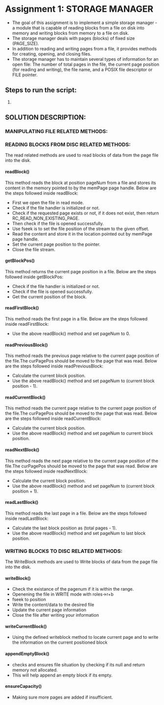 
# Assignment 1: STORAGE MANAGER

- The goal of this assignment is to implement a simple storage manager - a module that is capable of reading blocks from a file on disk into memory and writing blocks from memory to a file on disk.<br>
- The storage manager deals with pages (blocks) of fixed size (PAGE_SIZE). <br>
- In addition to reading and writing pages from a file, it provides methods for creating, opening, and closing files. <br>
- The storage manager has to maintain several types of information for an open file: The number of total pages in the file, the current page position (for reading and writing), the file name, and a POSIX file descriptor or FILE pointer. <br>

## Steps to run the script:

1. 


## SOLUTION DESCRIPTION:

### MANIPULATING FILE RELATED METHODS:

### READING BLOCKS FROM DISC RELATED METHODS:

The read related methods are used to read blocks of data from the page file into the disk.

#### readBlock()
This method reads the block at position pageNum from a file and stores its content in the memory pointed to by the memPage page handle. 
Below are the steps followed inside readBlock:
- First we open the file in read mode.
- Check if the file handler is initialized or not.
- Check if the requested page exists or not, if it does not exist, then return RC_READ_NON_EXISTING_PAGE.
- Then check if the file is opened successfully.
- Use fseek is to set the file position of the stream to the given offset.
- Read the content and store it in the location pointed out by memPage page handle.
- Set the current page position to the pointer.
- Close the file stream.

#### getBlockPos()
This method returns the current page position in a file. 
Below are the steps followed inside getBlockPos:
- Check if the file handler is initialized or not.
- Check if the file is opened successfully.
- Get the current position of the block.

#### readFirstBlock()
This method reads the first page in a file. 
Below are the steps followed inside readFirstBlock:
- Use the above readBlock() method and set pageNum to 0.

#### readPreviousBlock()
This method reads the previous page relative to the current page position of the file.The curPagePos should be moved to the page that was read. 
Below are the steps followed inside readPreviousBlock: 
- Calculate the current block position.
- Use the above readBlock() method and set pageNum to (current block position - 1).

#### readCurrentBlock()
This method reads the current page relative to the current page position of the file.The curPagePos should be moved to the page that was read. 
Below are the steps followed inside readCurrentBlock:
- Calculate the current block position.
- Use the above readBlock() method and set pageNum to current block position.

#### readNextBlock()
This method reads the next page relative to the current page position of the file.The curPagePos should be moved to the page that was read. 
Below are the steps followed inside readNextBlock:
- Calculate the current block position.
- Use the above readBlock() method and set pageNum to (current block position + 1).

#### readLastBlock()
This method reads the last page in a file. 
Below are the steps followed inside readLastBlock:
- Calculate the last block position as (total pages - 1).
- Use the above readBlock() method and set pageNum to last block position.


### WRITING BLOCKS TO DISC RELATED METHODS:

The WriteBlock  methods are used to Write blocks of data from the page file into the disk.

#### writeBlock()

- Check the existance of the pagenum if it is within the range.
- Openening the file in WRITE mode with roles->r+b
- fseek to position
- Write the content/data to the desired file 
- Update the current page information 
- Close the file after writing your information

####  writeCurrentBlock()

- Using the defined writeblock method to locate current page and to write the information on the current positioned block

#### appendEmptyBlock()
- checks and ensures file situation by checking if its null and return memory not allocated. 
- This will help append an empty block if its empty.

#### ensureCapacity()
- Making sure more pages are added if insufficient.

